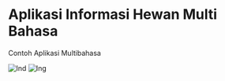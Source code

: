 # Aplikasi Informasi Hewan Multi Bahasa

Contoh Aplikasi Multibahasa



![Ind](https://user-images.githubusercontent.com/93645897/148948286-1c5be020-1a85-4b66-a529-9bd8057c4167.gif) ![Ing](https://user-images.githubusercontent.com/93645897/148948380-5f3b8877-9890-47a4-bb36-9d0d96bdbac7.gif)

